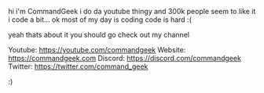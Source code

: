 hi i'm CommandGeek
i do da youtube thingy and 300k people seem to like it
i code a bit... ok most of my day is coding
code is hard :(

yeah thats about it you should go check out my channel

Youtube: https://youtube.com/commandgeek
Website: https://commandgeek.com
Discord: https://discord.com/commandgeek
Twitter: https://twitter.com/command_geek

:)
